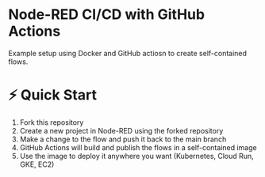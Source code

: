 # Node-RED CI/CD with GitHub Actions

Example setup using Docker and GitHub actiosn to create self-contained flows.

# ⚡️ Quick Start

1. Fork this repository
2. Create a new project in Node-RED using the forked repository
3. Make a change to the flow and push it back to the main branch
4. GitHub Actions will build and publish the flows in a self-contained image
5. Use the image to deploy it anywhere you want (Kubernetes, Cloud Run, GKE, EC2)
